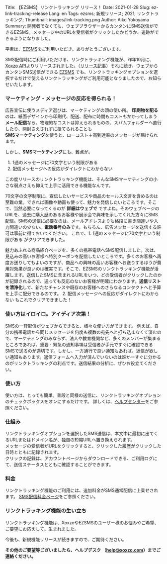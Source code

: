 Title: 【EZSMS】リンクトラッキング リリース！
Date: 2021-01-28
Slug: ez-link-tracking-release
Lang: en
Tags: ezsms; 新規リリース; 2021; リンクトラッキング;
Thumbnail: images/link-tracking.png
Author: Aiko Yokoyama
Summary: 開発者でなくても、ウェブブラウザーからカンタンにSMS送信ができるEZSMS。メッセージ中のURLを受信者がクリックしたかどうか、追跡ができるようになりました。

平素は、[EZSMS](https://www.ezsms.biz/)をご利用いただき、ありがとうございます。

SMS配信時にご利用いただける、リンクトラッキング機能が、昨年10月に、[Xoxzo API](https://www.xoxzo.com/)よりリリースされました。（[リリース記事](https://blog.xoxzo.com/ja/2020/10/15/link-tracking-release/)）それに続き、ウェブからカンタンSMS送信ができる [EZSMS](https://www.ezsms.biz/) でも、リンクトラッキングオプションを選択するだけで使えるリンクトラッキングがご利用可能となりましたので、お知らせいたします。


### マーケティング・メッセージの反応を得られる！

広告宣伝に使うメディア選びは、マーケティングの頭の使い所。
**印刷物を配る**のは、紙面デザインから印刷代、配送、配布に時間もコストもかかってしまう</br>
**メール配信**なら、物理的なコストは抑えられるものの、スパムフォルダーへ直行したり、開封さえされずに捨てられることも</br>
**SMSマーケティング**を使うと、ローコスト＋高到達率のメッセージが届けられます。

しかし、**SMSマーケティング**にも、難点が。
1. 1通のメッセージに70文字という制限がある
2. 配信メッセージへの反応がダイレクトにわからない

この度リリースのリンクトラッキング機能は、そんなSMSマーケティングの小さな弱点さえも抑えて上手に活用できる機能なんです。

70文字の文字制限に、宣伝したいサービスや商品のセールス文言を含めるのは至難の業。できれば画像や動画も使って、魅力を発信したいところです。そこで、当然必要になってくるのが **詳細はウェブで** ですよね。そのウェブページのURLを、過去に購入歴のあるお客様や展示会で興味を示してくれた方々にSMS配信。SMSの送信に必要なのは、メールアドレスよりも格段に書き間違いや入力間違いの少ない、**電話番号のみ**です。もちろん、広告メッセージを送信する許可は事前に得ておいてください。
これで、1. 1通のメッセージに70文字という制限がある がクリアできました。

魅力あふれる商品紹介ページを、多くの携帯電話へSMS配信しました。次は、見込みの高いお客様へ特別クーポンを配信したいところです。多くのお客様へ再度お送りしてもよいのですが、商品への興味の高いお客様へお送りするほうが費用対効果が良いのは確実です。そこで、EZSMSのリンクトラッキング機能が活躍します。送信したSMSに含まれるURLをいつ、どの受信者がクリックしたのかが記録されるので、送っても反応のないお客様が明確にわかります。**送信リストを清浄化**して、新たなチャンスや既存のお客様へのさらなるコンタクトへと予算を上手に配分できるのです。
2. 配信メッセージへの反応がダイレクトにわからない もこれでクリアできました！

### 使い方はイロイロ。アイディア次第！
SMSの一斉配信がウェブからできると、様々な使い方ができます。
例えば、自分の携帯電話から同じメッセージを何度も複数の宛先へと打ち込まなくて済むので、マーケティングのみならず、法人や教育機関など、多くのメンバーが集まるところであれば、重要・緊急の通知事項は受信者が手元ですぐに確認できるSMSで送るのが適切です。しかし、一方通行で良い通知もあれば、返信が欲しい通知もあります。返信フォームへ入力が済んでいないのは誰かーすぐに分かるのがリンクトラッキングの利点です。送信結果の分析に、ぜひお役立てください。

### 使い方
使い方は、とっても簡単。普段と同様の送信に、リンクトラッキングオプションのチェックボックスをオンにするだけです。
詳しくは、[ヘルプセンター]()をご参照ください。

### 仕組み
リンクトラッキングオプションを選択したSMS送信は、本文中に最初に出てくるURLまたはドメイン名が、独自の短縮URLへ置き換えられます。<br>
メッセージの受信者がURLをクリックすると、クリックした履歴がクリックした日時とともに記録されます。<br>
クリックの記録は、アカウントページからダウンロードできる、ご利用ログにて、送信ステータスとともに確認することができます。

### 料金
リンクトラッキング機能のご利用には、追加料金がSMS通常配信に上乗せされます。
[SMS配信料金ページ](https://www.ezsms.biz/ja/faq/price/)をご参照ください。

### リンクトラッキング機能の生い立ち
リンクトラッキング機能は、XoxzoやEZSMSのユーザー様のお悩みやご希望、ご要望にお応えして、生まれました。

今後も、新規機能リリースが続きますので、ご期待ください。

**その他のご要望等ございましたら、ヘルプデスク （help@xoxzo.com）までご連絡ください。**


